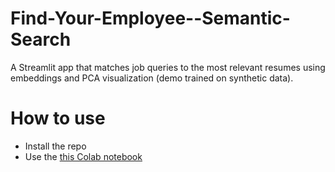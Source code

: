 # Find-Your-Employee--Semantic-Search
A Streamlit app that matches job queries to the most relevant resumes using embeddings and PCA visualization (demo trained on synthetic data).

# How to use
- Install the repo
- Use the [this Colab notebook](https://colab.research.google.com/drive/1MuZXs2uCrhFrrLonXN0k83u5vguFgHmI?usp=sharing)

